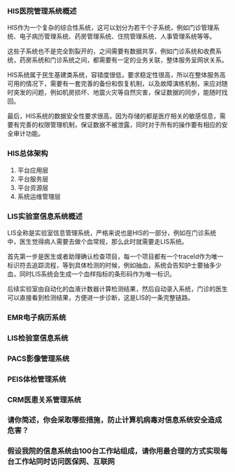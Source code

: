 ### HIS医院管理系统概述

HIS作为一个复杂的综合性系统，这可以划分为若干个子系统，例如门诊管理系统、电子病历管理系统、药房管理系统、住院管理系统、人事管理系统等等。

这些子系统也不是完全割裂开的，之间需要有数据共享，例如门诊系统和收费系统，药房系统和门诊系统之间，都需要有一定的业务关联，整体服务呈网状关系。

HIS系统属于民生基建类系统，容错度很低，要求稳定性很高，所以在整体服务高可用的情况下，需要有一套完善的备份和恢复机制，以及故障演练机制，来应对随时突发的问题，例如机房损坏、地震火灾等自然灾害，保证数据的同步，能随时找回。

最后，HIS系统的数据安全性要求很高，因为存储的都是医疗相关的敏感信息，需要有完善的权限管理机制，保证数据不被泄露，同时对于所有的操作要有相应的安全审计功能。

### HIS总体架构

1. 平台应用层
2. 平台服务层
3. 平台资源层
4. 系统运维管理层

### LIS实验室信息系统概述

LIS全称是实验室信息管理系统，严格来说也是HIS的一部分，例如在门诊系统中，医生觉得病人需要去做个血常规，那么此时就需要走LIS系统。

首先第一步是医生或者助理确认检查项目，每一个项目都有一个traceId作为唯一标识符去追踪流程，等到具体检测的时候，例如抽血，系统会告知护士要抽多少血，同时LIS系统会生成一个血样指标的条形码作为唯一标识。

后续实验室由自动化的血液计数器计算检测结果，然后自动录入系统，门诊的医生可以直接看到检测结果，方便进一步诊断，这是LIS的一条完整链路。	

### EMR电子病历系统



### LIS检验室信息系统

### PACS影像管理系统

### PEIS体检管理系统

### CRM医患关系管理系统

### 请你简述，你会采取哪些措施，防止计算机病毒对信息系统安全造成危害？

### **假设我院的信息系统由100台工作站组成，请你用最合理的方式实现每台工作站同时访问医保网、互联网**
